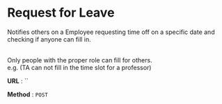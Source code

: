 # Request for Leave

Notifies others on a Employee requesting time off on a specific date and checking if anyone can fill in. 

<br> Only people with the proper role can fill for others. 
<br>e.g. (TA can not fill in the time slot for a professor)

**URL** : ``

**Method** : `POST`